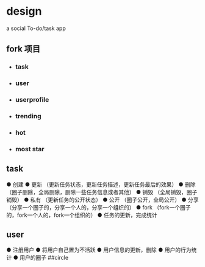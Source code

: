 # design
a social To-do/task app


## fork 项目
  * ### task
  * ### user
  * ### userprofile
  * ### trending
  * ### hot
  * ### most star
## task
  ● 创建 
  ● 更新 （更新任务状态，更新任务描述，更新任务最后的效果）
  ● 删除 （圈子删除，全局删除，删除一些任务信息或者其他）
  ● 销毁 （全局销毁，圈子销毁）
  ● 私有 （更新任务的公开状态）
  ● 公开 （圈子公开，全局公开）
  ● 分享 （分享一个圈子的，分享一个人的，分享一个组织的）
  ● fork  （fork一个圈子的，fork一个人的，fork一个组织的）
  ● 任务的更新，完成统计

## user
  ● 注册用户
  ● 将用户自己置为不活跃
  ● 用户信息的更新，删除
  ● 用户的行为统计
  ● 用户的圈子
##circle
      
